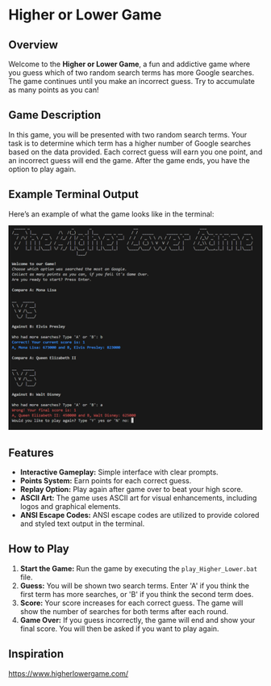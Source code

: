 # Higher or Lower Game

## Overview

Welcome to the **Higher or Lower Game**, a fun and addictive game where you guess which of two random search terms has more Google searches. 
The game continues until you make an incorrect guess. Try to accumulate as many points as you can!

## Game Description

In this game, you will be presented with two random search terms. Your task is to determine which term has a higher number of Google searches based on the data provided. Each correct guess will earn you one point, and an incorrect guess will end the game. After the game ends, you have the option to play again.

## Example Terminal Output

Here’s an example of what the game looks like in the terminal:

<img src="Higher_Lower/img/high_low_print.png" alt="Example Terminal Output" style="max-height: 450px;"/>

## Features

- **Interactive Gameplay:** Simple interface with clear prompts.
- **Points System:** Earn points for each correct guess.
- **Replay Option:** Play again after game over to beat your high score.
- **ASCII Art:** The game uses ASCII art for visual enhancements, including logos and graphical elements.
- **ANSI Escape Codes:** ANSI escape codes are utilized to provide colored and styled text output in the terminal.

## How to Play

1. **Start the Game:** Run the game by executing the `play_Higher_Lower.bat` file.
2. **Guess:** You will be shown two search terms. Enter 'A' if you think the first term has more searches, or 'B' if you think the second term does.
3. **Score:** Your score increases for each correct guess. The game will show the number of searches for both terms after each round.
4. **Game Over:** If you guess incorrectly, the game will end and show your final score. You will then be asked if you want to play again.

## Inspiration
https://www.higherlowergame.com/

